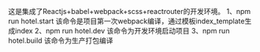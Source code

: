 这是集成了Reactjs+babel+webpack+scss+reactrouter的开发环境。
1、npm run hotel.start
该命令是项目第一次webpack编译，通过模板index_template生成index
2、npm run hotel.dev
该命令为开发环境启动项目
3、npm run hotel.build
该命令为生产打包编译
